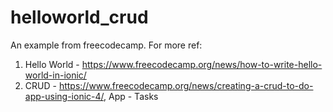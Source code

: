 # helloworld_crud
An example from freecodecamp. For more ref: 
1. Hello World - https://www.freecodecamp.org/news/how-to-write-hello-world-in-ionic/  
2. CRUD - https://www.freecodecamp.org/news/creating-a-crud-to-do-app-using-ionic-4/, App - Tasks
